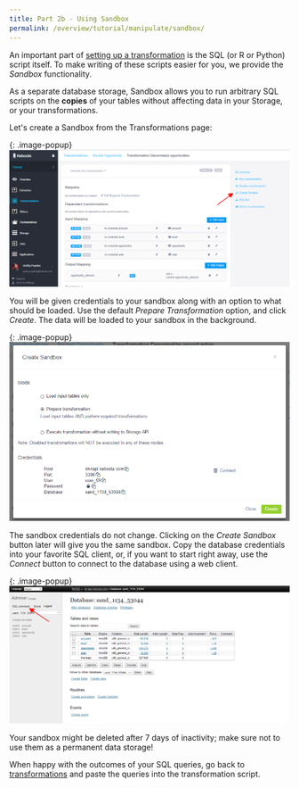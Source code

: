 ```yaml
---
title: Part 2b - Using Sandbox
permalink: /overview/tutorial/manipulate/sandbox/
---
```


An important part of [setting up a transformation](/overview/tutorial/manipulate/) is the SQL (or R or Python) script itself. 
To make writing of these scripts easier for you, we provide the *Sandbox* functionality.

As a separate database storage, Sandbox allows you to run arbitrary SQL scripts on the
**copies** of your tables without affecting data in your Storage, or your transformations. 

Let's create a Sandbox from the Transformations page:

{: .image-popup}
![Screenshot - Transformations Console](/overview/tutorial/manipulate/transformations-intro-2.png)

You will be given credentials to your sandbox along with an option to what should be loaded. 
Use the default *Prepare Transformation* option, and click *Create*. The data will be loaded to your sandbox in the background.

{: .image-popup}
![Screenshot - Create Sandbox](/overview/tutorial/manipulate/transformations-create-sandbox.png)

The sandbox credentials do not change. Clicking on the *Create Sandbox* button later will give you the same sandbox. 
Copy the database credentials into your favorite SQL client, 
or, if you want to start right away, use the *Connect* button to connect to the database using a web client. 

{: .image-popup}
![Screenshot - Sandbox](/overview/tutorial/manipulate/sandbox-intro.png)

Your sandbox might be deleted after 7 days of inactivity; make sure not to use them as a permanent data storage!

When happy with the outcomes of your SQL queries, go back to [transformations](/overview/tutorial/manipulate/) 
and paste the queries into the transformation script.  
